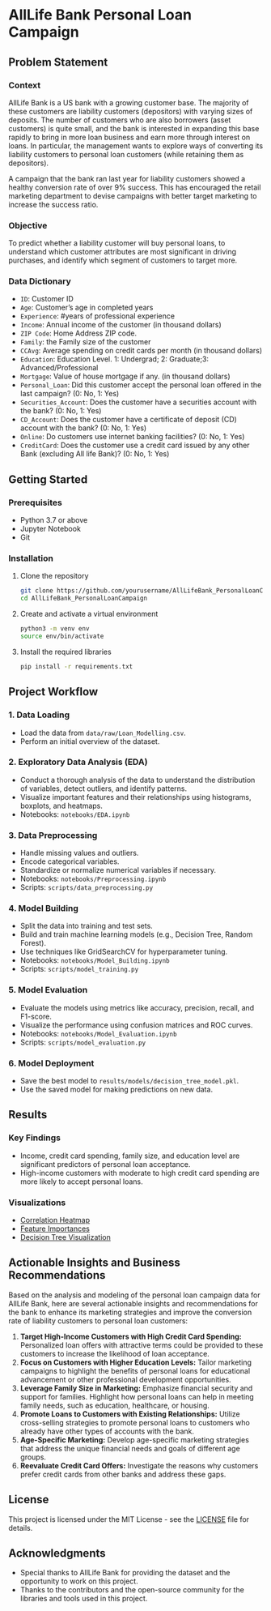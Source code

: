 # AllLife Bank Personal Loan Campaign

## Problem Statement

### Context

AllLife Bank is a US bank with a growing customer base. The majority of these customers are liability customers (depositors) with varying sizes of deposits. The number of customers who are also borrowers (asset customers) is quite small, and the bank is interested in expanding this base rapidly to bring in more loan business and earn more through interest on loans. In particular, the management wants to explore ways of converting its liability customers to personal loan customers (while retaining them as depositors).

A campaign that the bank ran last year for liability customers showed a healthy conversion rate of over 9% success. This has encouraged the retail marketing department to devise campaigns with better target marketing to increase the success ratio.

### Objective

To predict whether a liability customer will buy personal loans, to understand which customer attributes are most significant in driving purchases, and identify which segment of customers to target more.

### Data Dictionary
* `ID`: Customer ID
* `Age`: Customer’s age in completed years
* `Experience`: #years of professional experience
* `Income`: Annual income of the customer (in thousand dollars)
* `ZIP Code`: Home Address ZIP code.
* `Family`: the Family size of the customer
* `CCAvg`: Average spending on credit cards per month (in thousand dollars)
* `Education`: Education Level. 1: Undergrad; 2: Graduate;3: Advanced/Professional
* `Mortgage`: Value of house mortgage if any. (in thousand dollars)
* `Personal_Loan`: Did this customer accept the personal loan offered in the last campaign? (0: No, 1: Yes)
* `Securities_Account`: Does the customer have a securities account with the bank? (0: No, 1: Yes)
* `CD_Account`: Does the customer have a certificate of deposit (CD) account with the bank? (0: No, 1: Yes)
* `Online`: Do customers use internet banking facilities? (0: No, 1: Yes)
* `CreditCard`: Does the customer use a credit card issued by any other Bank (excluding All life Bank)? (0: No, 1: Yes)

## Getting Started

### Prerequisites

- Python 3.7 or above
- Jupyter Notebook
- Git

### Installation

1. Clone the repository
    ```bash
    git clone https://github.com/yourusername/AllLifeBank_PersonalLoanCampaign.git
    cd AllLifeBank_PersonalLoanCampaign
    ```

2. Create and activate a virtual environment
    ```bash
    python3 -m venv env
    source env/bin/activate
    ```

3. Install the required libraries
    ```bash
    pip install -r requirements.txt
    ```

## Project Workflow

### 1. Data Loading

- Load the data from `data/raw/Loan_Modelling.csv`.
- Perform an initial overview of the dataset.

### 2. Exploratory Data Analysis (EDA)

- Conduct a thorough analysis of the data to understand the distribution of variables, detect outliers, and identify patterns.
- Visualize important features and their relationships using histograms, boxplots, and heatmaps.
- Notebooks: `notebooks/EDA.ipynb`

### 3. Data Preprocessing

- Handle missing values and outliers.
- Encode categorical variables.
- Standardize or normalize numerical variables if necessary.
- Notebooks: `notebooks/Preprocessing.ipynb`
- Scripts: `scripts/data_preprocessing.py`

### 4. Model Building

- Split the data into training and test sets.
- Build and train machine learning models (e.g., Decision Tree, Random Forest).
- Use techniques like GridSearchCV for hyperparameter tuning.
- Notebooks: `notebooks/Model_Building.ipynb`
- Scripts: `scripts/model_training.py`

### 5. Model Evaluation

- Evaluate the models using metrics like accuracy, precision, recall, and F1-score.
- Visualize the performance using confusion matrices and ROC curves.
- Notebooks: `notebooks/Model_Evaluation.ipynb`
- Scripts: `scripts/model_evaluation.py`

### 6. Model Deployment

- Save the best model to `results/models/decision_tree_model.pkl`.
- Use the saved model for making predictions on new data.

## Results

### Key Findings

- Income, credit card spending, family size, and education level are significant predictors of personal loan acceptance.
- High-income customers with moderate to high credit card spending are more likely to accept personal loans.

### Visualizations

- [Correlation Heatmap](results/figures/correlation_heatmap.png)
- [Feature Importances](results/figures/feature_importances.png)
- [Decision Tree Visualization](results/figures/decision_tree.png)

## Actionable Insights and Business Recommendations

Based on the analysis and modeling of the personal loan campaign data for AllLife Bank, here are several actionable insights and recommendations for the bank to enhance its marketing strategies and improve the conversion rate of liability customers to personal loan customers:

1. **Target High-Income Customers with High Credit Card Spending:** Personalized loan offers with attractive terms could be provided to these customers to increase the likelihood of loan acceptance.
2. **Focus on Customers with Higher Education Levels:** Tailor marketing campaigns to highlight the benefits of personal loans for educational advancement or other professional development opportunities.
3. **Leverage Family Size in Marketing:** Emphasize financial security and support for families. Highlight how personal loans can help in meeting family needs, such as education, healthcare, or housing.
4. **Promote Loans to Customers with Existing Relationships:** Utilize cross-selling strategies to promote personal loans to customers who already have other types of accounts with the bank.
5. **Age-Specific Marketing:** Develop age-specific marketing strategies that address the unique financial needs and goals of different age groups.
6. **Reevaluate Credit Card Offers:** Investigate the reasons why customers prefer credit cards from other banks and address these gaps.

## License

This project is licensed under the MIT License - see the [LICENSE](LICENSE) file for details.

## Acknowledgments

- Special thanks to AllLife Bank for providing the dataset and the opportunity to work on this project.
- Thanks to the contributors and the open-source community for the libraries and tools used in this project.

